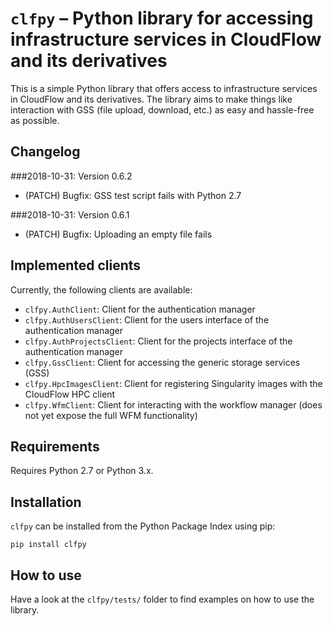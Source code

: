# `clfpy` – Python library for accessing infrastructure services in CloudFlow and its derivatives
This is a simple Python library that offers access to infrastructure services
in CloudFlow and its derivatives. The library aims to make things like
interaction with GSS (file upload, download, etc.) as easy and hassle-free as
possible.

## Changelog
###2018-10-31: Version 0.6.2
* (PATCH) Bugfix: GSS test script fails with Python 2.7

###2018-10-31: Version 0.6.1
* (PATCH) Bugfix: Uploading an empty file fails

## Implemented clients
Currently, the following clients are available:
* `clfpy.AuthClient`: Client for the authentication manager
* `clfpy.AuthUsersClient`: Client for the users interface of the authentication
  manager
* `clfpy.AuthProjectsClient`: Client for the projects interface of the
  authentication manager
* `clfpy.GssClient`: Client for accessing the generic storage services (GSS)
* `clfpy.HpcImagesClient`: Client for registering Singularity images with the
  CloudFlow HPC client
* `clfpy.WfmClient`: Client for interacting with the workflow manager (does not
  yet expose the full WFM functionality)

## Requirements
Requires Python 2.7 or Python 3.x.

## Installation
`clfpy` can be installed from the Python Package Index using pip:
```shell
pip install clfpy
```

## How to use
Have a look at the `clfpy/tests/` folder to find examples on how to use the
library.
